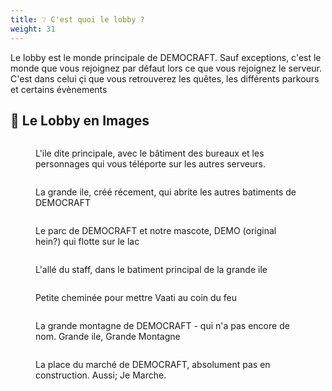 ```yaml
---
title: ❔ C'est quoi le lobby ?
weight: 31
---
```


Le lobby est le monde principale de DEMOCRAFT. Sauf exceptions, c'est le monde que vous rejoignez par défaut lors ce que vous rejoignez le serveur. C'est dans celui çi que vous retrouverez les quêtes, les différents parkours et certains évènements

## 📸 Le Lobby en Images

<figure><img src="/lobby/1.jpeg" alt=""><figcaption><p>L'ile dite principale, avec le bâtiment des bureaux et les personnages qui vous téléporte sur les autres serveurs.</p></figcaption></figure>

<figure><img src="/lobby/2.jpeg" alt=""><figcaption><p>La grande ile, créé récement, qui abrite les autres batiments de DEMOCRAFT</p></figcaption></figure>

<figure><img src="/lobby/3.jpeg" alt=""><figcaption><p>Le parc de DEMOCRAFT et notre mascote, DEMO (original hein?) qui flotte sur le lac</p></figcaption></figure>

<figure><img src="/lobby/4.jpeg" alt=""><figcaption><p>L'allé du staff, dans le batiment principal de la grande ile</p></figcaption></figure>

<figure><img src="/lobby/5.jpeg" alt=""><figcaption><p>Petite cheminée pour mettre Vaati au coin du feu </p></figcaption></figure>

<figure><img src="/lobby/6.jpeg" alt=""><figcaption><p>La grande montagne de DEMOCRAFT - qui n'a pas encore de nom. Grande ile, Grande Montagne</p></figcaption></figure>

<figure><img src="/lobby/7.jpeg" alt=""><figcaption><p>La place du marché de DEMOCRAFT, absolument pas en construction. Aussi; Je Marche.</p></figcaption></figure>

